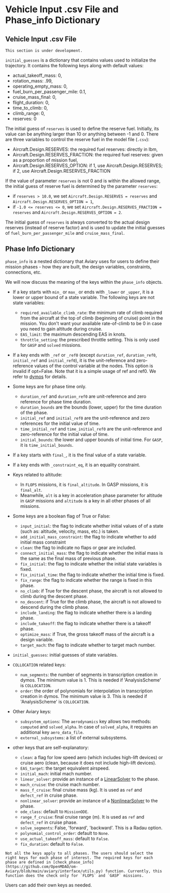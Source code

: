 # Vehicle Input .csv File and Phase_info Dictionary

## Vehicle Input .csv File

```{note}
This section is under development.
```

`initial_guesses` is a dictionary that contains values used to initialize the trajectory. It contains the following keys along with default values:

- actual_takeoff_mass: 0,
- rotation_mass: .99,
- operating_empty_mass: 0,
- fuel_burn_per_passenger_mile: 0.1,
- cruise_mass_final: 0,
- flight_duration: 0,
- time_to_climb: 0,
- climb_range: 0,
- reserves: 0

The initial guess of `reserves` is used to define the reserve fuel. Initially, its value can be anything larger than 10 or anything between -1 and 0. There are three variables to control the reserve fuel in the model file (`.csv`):
- Aircraft.Design.RESERVES: the required fuel reserves: directly in lbm,
- Aircraft.Design.RESERVES_FRACTION: the required fuel reserves: given as a proportion of mission fuel, 
- Aircraft.Design.RESERVES_OPTION: if 1, use Aircraft.Design.RESERVES; if 2, use Aircraft.Design.RESERVES_FRACTION

If the value of parameter `reserves` is not 0 and is within the allowed range, the initial guess of reserve fuel is determined by the parameter `reserves`:
- if `reserves > 10.0`, we set `Aircraft.Design.RESERVES = reserves` and `Aircraft.Design.RESERVES_OPTION = 1`,
- if `-1.0 <= reserves <= 0`, we set `Aircraft.Design.RESERVES_FRACTION = reserves` and `Aircraft.Design.RESERVES_OPTION = 2`.

The initial guess of `reserves` is always converted to the actual design reserves (instead of reserve factor) and is used to update the initial guesses of `fuel_burn_per_passenger_mile` and `cruise_mass_final`.

## Phase Info Dictionary

`phase_info` is a nested dictionary that Aviary uses for users to define their mission phases - how they are built, the design variables, constraints, connections, etc.

We will now discuss the meaning of the keys within the `phase_info` objects.

- If a key starts with `min_` or `max_` or ends with `_lower` or `_upper`, it is a lower or upper bound of a state variable. The following keys are not state variables:
  - `required_available_climb_rate`: the minimum rate of climb required from the aircraft at the top of climb (beginning of cruise) point in the mission. You don't want your available rate-of-climb to be 0 in case you need to gain altitude during cruise.
  - `EAS_limit`: the maximum descending EAS in knots.
  - `throttle_setting`: the prescribed throttle setting. This is only used for `GASP` and `solved` missions.
- If a key ends with `_ref` or `_ref0` (except `duration_ref`, `duration_ref0`, `initial_ref` and `initial_ref0`), it is the unit-reference and zero-reference values of the control variable at the nodes. This option is invalid if opt=False. Note that it is a simple usage of  ref and ref0. We refer to [dymos](https://openmdao.github.io/dymos/api/phase_api.html?highlight=ref0#add-state) for details.
- Some keys are for phase time only.
  - `duration_ref` and `duration_ref0` are unit-reference and zero reference for phase time duration.
  - `duration_bounds` are the bounds (lower, upper) for the time duration of the phase.
  - `initial_ref` and `initial_ref0` are the unit-reference and zero references for the initial value of time.
  - `time_initial_ref` and `time_initial_ref0` are the unit-reference and zero-reference for the initial value of time.
  - `initial_bounds`: the lower and upper bounds of initial time. For `GASP`, it is `time_initial_bounds`.
- If a key starts with `final_`, it is the final value of a state variable.
- If a key ends with `_constraint_eq`, it is an equality constraint.

- Keys related to altitude:
  - In `FLOPS` missions, it is `final_altitude`. In GASP missions, it is `final_alt`.
  - Meanwhile, `alt` is a key in acceleration phase parameter for altitude in `GASP` missions and `altitude` is a key in all other phases of all missions.

- Some keys are a boolean flag of True or False:
  - `input_initial`: the flag to indicate whether initial values of of a state (such as: altitude, velocity, mass, etc.) is taken.
  - `add_initial_mass_constraint`: the flag to indicate whether to add initial mass constraint
  - `clean`: the flag to indicate no flaps or gear are included.
  - `connect_initial_mass`: the flag to indicate whether the initial mass is the same as the final mass of previous phase.
  - `fix_initial`: the flag to indicate whether the initial state variables is fixed.
  - `fix_initial_time`: the flag to indicate whether the initial time is fixed.
  - `fix_range`: the flag to indicate whether the range is fixed in this phase.
  - `no_climb`: if True for the descent phase, the aircraft is not allowed to climb during the descent phase.
  - `no_descent`: if True for the climb phase, the aircraft is not allowed to descend during the climb phase.
  - `include_landing`: the flag to indicate whether there is a landing phase.
  - `include_takeoff`: the flag to indicate whether there is a takeoff phase.
  - `optimize_mass`: if True, the gross takeoff mass of the aircraft is a design variable.
  - `target_mach`: the flag to indicate whether to target mach number.
- `initial_guesses`: initial guesses of state variables.
- `COLLOCATION` related keys:
  - `num_segments`: the number of segments in transcription creation in dymos. The minimum value is 1. This is needed if 'AnalysisScheme' is `COLLOCATION`.
  - `order`: the order of polynomials for interpolation in transcription creation in dymos. The minimum value is 3. This is needed if 'AnalysisScheme' is `COLLOCATION`.
- Other Aviary keys:
  - `subsystem_options`: The `aerodynamics` key allows two methods: `computed` and `solved_alpha`. In case of `solved_alpha`, it requires an additional key `aero_data_file`.
  - `external_subsystems`: a list of external subsystems.
- other keys that are self-explanatory:
  - `clean`: a flag for low speed aero (which includes high-lift devices) or cruise aero (clean, because it does not include high-lift devices).
  - `EAS_target`: the target equivalent airspeed.
  - `initial_mach`: initial mach number.
  - `linear_solver`:  provide an instance of a [LinearSolver](https://openmdao.org/newdocs/versions/latest/features/core_features/controlling_solver_behavior/set_solvers.html) to the phase.
  - `mach_cruise`: the cruise mach number.
  - `mass_f_cruise`: final cruise mass (kg). It is used as `ref` and `defect_ref` in cruise phase.
  - `nonlinear_solver`: provide an instance of a [NonlinearSolver](https://openmdao.org/newdocs/versions/latest/features/core_features/controlling_solver_behavior/set_solvers.html) to the phase.
  - `ode_class`: default to `MissionODE`.
  - `range_f_cruise`: final cruise range (m). It is used as `ref` and `defect_ref` in cruise phase.
  - `solve_segments`: False, 'forward', 'backward'. This is a Radau option.
  - `polynomial_control_order`: default to `None`.
  - `use_actual_takeoff_mass`: default to `False`.
  - `fix_duration`: default to `False`.

```{note}
Not all the keys apply to all phases. The users should select the right keys for each phase of interest. The required keys for each phase are defined in [check_phase_info](https://github.com/OpenMDAO/om-Aviary/blob/main/aviary/interface/utils.py) function. Currently, this function does the check only for `FLOPS` and `GASP` missions.
```

Users can add their own keys as needed.
